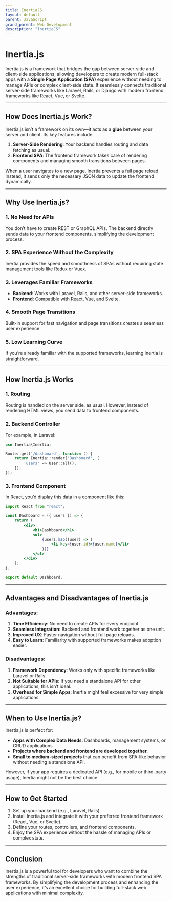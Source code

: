 ```yaml
---
title: InertiaJS
layout: default
parent: JavaScript
grand_parent: Web Development
description: "InertiaJS"
---
```


# **Inertia.js**

Inertia.js is a framework that bridges the gap between server-side and client-side applications, allowing developers to create modern full-stack apps with a **Single Page Application (SPA)** experience without needing to manage APIs or complex client-side state. It seamlessly connects traditional server-side frameworks like Laravel, Rails, or Django with modern frontend frameworks like React, Vue, or Svelte.

---

## **How Does Inertia.js Work?**
Inertia.js isn’t a framework on its own—it acts as a **glue** between your server and client. Its key features include:

1. **Server-Side Rendering**: Your backend handles routing and data fetching as usual.
2. **Frontend SPA**: The frontend framework takes care of rendering components and managing smooth transitions between pages.

When a user navigates to a new page, Inertia prevents a full page reload. Instead, it sends only the necessary JSON data to update the frontend dynamically.

---

## **Why Use Inertia.js?**

### **1. No Need for APIs**
You don’t have to create REST or GraphQL APIs. The backend directly sends data to your frontend components, simplifying the development process.

### **2. SPA Experience Without the Complexity**
Inertia provides the speed and smoothness of SPAs without requiring state management tools like Redux or Vuex.

### **3. Leverages Familiar Frameworks**
- **Backend**: Works with Laravel, Rails, and other server-side frameworks.
- **Frontend**: Compatible with React, Vue, and Svelte.

### **4. Smooth Page Transitions**
Built-in support for fast navigation and page transitions creates a seamless user experience.

### **5. Low Learning Curve**
If you’re already familiar with the supported frameworks, learning Inertia is straightforward.

---

## **How Inertia.js Works**
### **1. Routing**
Routing is handled on the server side, as usual. However, instead of rendering HTML views, you send data to frontend components.

### **2. Backend Controller**
For example, in Laravel:
```php
use Inertia\Inertia;

Route::get('/dashboard', function () {
    return Inertia::render('Dashboard', [
        'users' => User::all(),
    ]);
});
```

### **3. Frontend Component**
In React, you’d display this data in a component like this:
```jsx
import React from "react";

const Dashboard = ({ users }) => {
    return (
        <div>
            <h1>Dashboard</h1>
            <ul>
                {users.map((user) => (
                    <li key={user.id}>{user.name}</li>
                ))}
            </ul>
        </div>
    );
};

export default Dashboard;
```

---

## **Advantages and Disadvantages of Inertia.js**

### **Advantages**:
1. **Time Efficiency**: No need to create APIs for every endpoint.
2. **Seamless Integration**: Backend and frontend work together as one unit.
3. **Improved UX**: Faster navigation without full page reloads.
4. **Easy to Learn**: Familiarity with supported frameworks makes adoption easier.

### **Disadvantages**:
1. **Framework Dependency**: Works only with specific frameworks like Laravel or Rails.
2. **Not Suitable for APIs**: If you need a standalone API for other applications, this isn’t ideal.
3. **Overhead for Simple Apps**: Inertia might feel excessive for very simple applications.

---

## **When to Use Inertia.js?**
Inertia.js is perfect for:
- **Apps with Complex Data Needs**: Dashboards, management systems, or CRUD applications.
- **Projects where backend and frontend are developed together.**
- **Small to medium-sized projects** that can benefit from SPA-like behavior without needing a standalone API.

However, if your app requires a dedicated API (e.g., for mobile or third-party usage), Inertia might not be the best choice.

---

## **How to Get Started**
1. Set up your backend (e.g., Laravel, Rails).
2. Install Inertia.js and integrate it with your preferred frontend framework (React, Vue, or Svelte).
3. Define your routes, controllers, and frontend components.
4. Enjoy the SPA experience without the hassle of managing APIs or complex state.

---

## **Conclusion**
Inertia.js is a powerful tool for developers who want to combine the strengths of traditional server-side frameworks with modern frontend SPA frameworks. By simplifying the development process and enhancing the user experience, it’s an excellent choice for building full-stack web applications with minimal complexity.